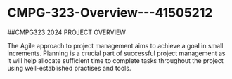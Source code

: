 # CMPG-323-Overview---41505212

##CMPG323 2024 PROJECT OVERVIEW

The Agile approach to project management aims to achieve a goal in small increments. Planning is a crucial part of successful project management as it will help allocate sufficient time to complete tasks throughout the project using well-established practises and tools. 

